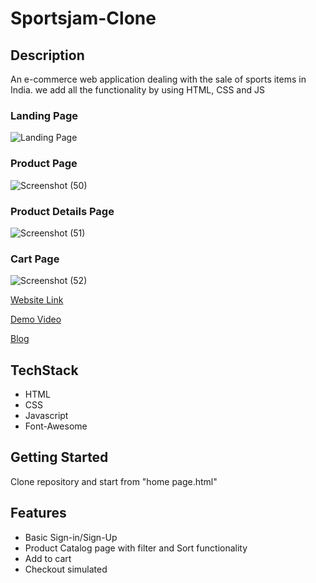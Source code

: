 # Sportsjam-Clone

## Description
An e-commerce web application dealing with the sale of sports items in India. we add all the functionality by using HTML, CSS and JS
### Landing Page
![Landing Page](https://miro.medium.com/max/875/1*R__cdn8L1gYGK1Tdqqyubg.png)
### Product Page
![Screenshot (50)](https://user-images.githubusercontent.com/96072567/159854396-1a742ce7-dbc7-47eb-b4d3-1df430386099.png)

### Product Details Page
![Screenshot (51)](https://user-images.githubusercontent.com/96072567/159854459-47bd8ebf-d47a-41cb-a1a3-cbf95afcb98a.png)

### Cart Page
![Screenshot (52)](https://user-images.githubusercontent.com/96072567/159854579-ae887d3f-1f6b-41c2-a8d2-0ead05c5f16a.png)




[Website Link](https://practical-meninsky-36f305.netlify.app/)

[Demo Video](https://drive.google.com/file/d/1RkFYE83zCaPZ_TIYMtTbJY4-laAcYoM3/view?usp=sharing)

[Blog](https://medium.com/@sreerag.rajan5/cloning-sportsjam-in-cd1c80c1b06b)

## TechStack
  - HTML
  - CSS
  - Javascript
  - Font-Awesome

## Getting Started
  Clone repository and start from "home page.html"
  
## Features
  - Basic Sign-in/Sign-Up
  - Product Catalog page with filter and Sort functionality
  - Add to cart
  - Checkout simulated

 

